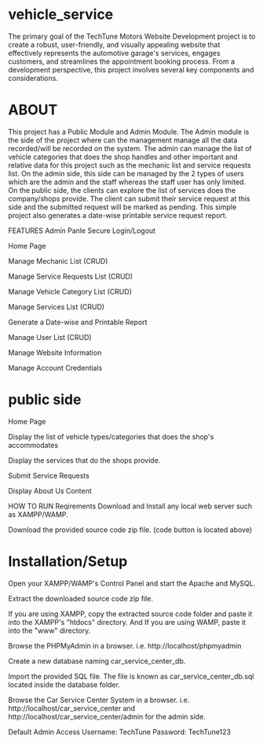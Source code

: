 # vehicle_service
The primary goal of the TechTune Motors Website Development project is to create a robust, user-friendly, and visually appealing website that effectively represents the automotive garage's services, engages customers, and streamlines the appointment booking process. From a development perspective, this project involves several key components and considerations.

# ABOUT
This project has a Public Module and Admin Module. The Admin module is the side of the project where can the management manage all the data recorded/will be recorded on the system. The admin can manage the list of vehicle categories that does the shop handles and other important and relative data for this project such as the mechanic list and service requests list. On the admin side, this side can be managed by the 2 types of users which are the admin and the staff whereas the staff user has only limited. On the public side, the clients can explore the list of services does the company/shops provide. The client can submit their service request at this side and the submitted request will be marked as pending. This simple project also generates a date-wise printable service request report.

FEATURES
Admin Panle
Secure Login/Logout

Home Page

Manage Mechanic List (CRUD)

Manage Service Requests List (CRUD)

Manage Vehicle Category List (CRUD)

Manage Services List (CRUD)

Generate a Date-wise and Printable Report

Manage User List (CRUD)

Manage Website Information

Manage Account Credentials

# public side

Home Page

Display the list of vehicle types/categories that does the shop's accommodates

Display the services that do the shops provide.

Submit Service Requests

Display About Us Content

HOW TO RUN
Reqirements
Download and Install any local web server such as XAMPP/WAMP.

Download the provided source code zip file. (code button is located above)

# Installation/Setup
Open your XAMPP/WAMP's Control Panel and start the Apache and MySQL.

Extract the downloaded source code zip file.

If you are using XAMPP, copy the extracted source code folder and paste it into the XAMPP's "htdocs" directory. And If you are using WAMP, paste it into the "www" directory.

Browse the PHPMyAdmin in a browser. i.e. http://localhost/phpmyadmin

Create a new database naming car_service_center_db.

Import the provided SQL file. The file is known as car_service_center_db.sql located inside the database folder.

Browse the Car Service Center System in a browser. i.e. http://localhost/car_service_center and http://localhost/car_service_center/admin for the admin side.

Default Admin Access
Username: TechTune Password: TechTune123
